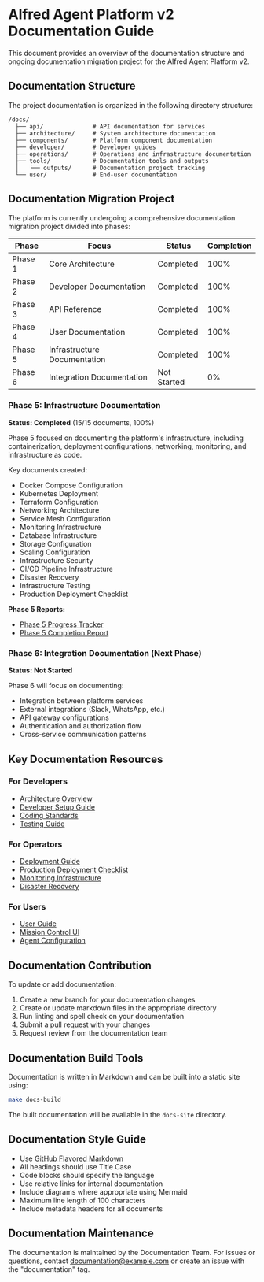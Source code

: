 # Alfred Agent Platform v2 Documentation Guide

This document provides an overview of the documentation structure and ongoing documentation migration project for the Alfred Agent Platform v2.

## Documentation Structure

The project documentation is organized in the following directory structure:

```
/docs/
  ├── api/              # API documentation for services
  ├── architecture/     # System architecture documentation
  ├── components/       # Platform component documentation
  ├── developer/        # Developer guides
  ├── operations/       # Operations and infrastructure documentation
  ├── tools/            # Documentation tools and outputs
  │   └── outputs/      # Documentation project tracking
  └── user/             # End-user documentation
```

## Documentation Migration Project

The platform is currently undergoing a comprehensive documentation migration project divided into phases:

| Phase | Focus | Status | Completion |
|-------|-------|--------|------------|
| Phase 1 | Core Architecture | Completed | 100% |
| Phase 2 | Developer Documentation | Completed | 100% |
| Phase 3 | API Reference | Completed | 100% |
| Phase 4 | User Documentation | Completed | 100% |
| Phase 5 | Infrastructure Documentation | Completed | 100% |
| Phase 6 | Integration Documentation | Not Started | 0% |

### Phase 5: Infrastructure Documentation

**Status: Completed** (15/15 documents, 100%)

Phase 5 focused on documenting the platform's infrastructure, including containerization, deployment configurations, networking, monitoring, and infrastructure as code.

Key documents created:
- Docker Compose Configuration
- Kubernetes Deployment
- Terraform Configuration
- Networking Architecture
- Service Mesh Configuration
- Monitoring Infrastructure
- Database Infrastructure
- Storage Configuration
- Scaling Configuration
- Infrastructure Security
- CI/CD Pipeline Infrastructure
- Disaster Recovery
- Infrastructure Testing
- Production Deployment Checklist

**Phase 5 Reports:**
- [Phase 5 Progress Tracker](/docs/tools/outputs/phase5_progress_tracker.md)
- [Phase 5 Completion Report](/docs/tools/outputs/phase5_completion_report.md)

### Phase 6: Integration Documentation (Next Phase)

**Status: Not Started**

Phase 6 will focus on documenting:
- Integration between platform services
- External integrations (Slack, WhatsApp, etc.)
- API gateway configurations
- Authentication and authorization flow
- Cross-service communication patterns

## Key Documentation Resources

### For Developers
- [Architecture Overview](/docs/architecture/overview.md)
- [Developer Setup Guide](/docs/developer/setup.md)
- [Coding Standards](/docs/developer/coding-standards.md)
- [Testing Guide](/docs/developer/testing.md)

### For Operators
- [Deployment Guide](/docs/operations/deployment-guide.md)
- [Production Deployment Checklist](/docs/operations/deployment/production-deployment-checklist.md)
- [Monitoring Infrastructure](/docs/operations/monitoring/monitoring-infrastructure.md)
- [Disaster Recovery](/docs/operations/disaster-recovery/disaster-recovery.md)

### For Users
- [User Guide](/docs/user/user-guide.md)
- [Mission Control UI](/docs/user/mission-control-ui.md)
- [Agent Configuration](/docs/user/agent-configuration.md)

## Documentation Contribution

To update or add documentation:

1. Create a new branch for your documentation changes
2. Create or update markdown files in the appropriate directory
3. Run linting and spell check on your documentation
4. Submit a pull request with your changes
5. Request review from the documentation team

## Documentation Build Tools

Documentation is written in Markdown and can be built into a static site using:

```bash
make docs-build
```

The built documentation will be available in the `docs-site` directory.

## Documentation Style Guide

- Use [GitHub Flavored Markdown](https://github.github.com/gfm/)
- All headings should use Title Case
- Code blocks should specify the language
- Use relative links for internal documentation
- Include diagrams where appropriate using Mermaid
- Maximum line length of 100 characters
- Include metadata headers for all documents

## Documentation Maintenance

The documentation is maintained by the Documentation Team. For issues or questions, contact documentation@example.com or create an issue with the "documentation" tag.